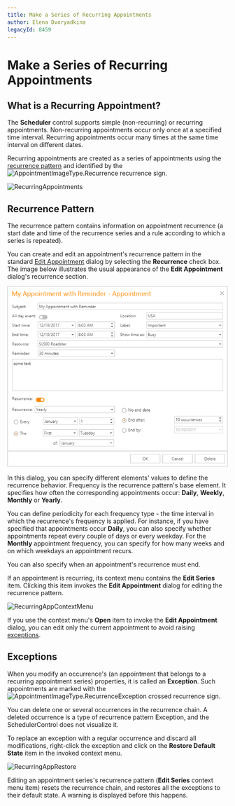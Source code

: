 ```yaml
---
title: Make a Series of Recurring Appointments
author: Elena Dvoryadkina
legacyId: 8459
---
```

# Make a Series of Recurring Appointments
## What is a Recurring Appointment?
The **Scheduler** control supports simple (non-recurring) or recurring appointments. Non-recurring appointments occur only once at a specified time interval. Recurring appointments occur many times at the same time interval on different dates.

Recurring appointments are created as a series of appointments using the [recurrence pattern](#recurrencepattern) and identified by the ![AppointmentImageType.Recurrence](../../../images/img4572.png) recurrence sign.

![RecurringAppointments](../../../images/img12067.png)

## <a name="recurrencepattern"/>Recurrence Pattern
The recurrence pattern contains information on appointment recurrence (a start date and time of the recurrence series and a rule according to which a series is repeated).

You can create and edit an appointment's recurrence pattern in the standard [Edit Appointment](edit-an-appointment.md) dialog by selecting the **Recurrence** check box. The image below illustrates the usual appearance of the **Edit Appointment** dialog's recurrence section.

![EditAppRecurrence](../../../images/app-reminders.png)

In this dialog, you can specify different elements' values to define the recurrence behavior. Frequency is the recurrence pattern's base element. It specifies how often the corresponding appointments occur: **Daily**, **Weekly**, **Monthly** or **Yearly**.

You can define periodicity for each frequency type - the time interval in which the recurrence's frequency is applied. For instance, if you have specified that appointments occur **Daily**, you can also specify whether appointments repeat every couple of days or every weekday. For the **Monthly** appointment frequency, you can specify for how many weeks and on which weekdays an appointment recurs.

You can also specify when an appointment's recurrence must end.

If an appointment is recurring, its context menu contains the **Edit Series** item. Clicking this item invokes the **Edit Appointment** dialog for editing the recurrence pattern.

![RecurringAppContextMenu](../../../images/img12068.png)

If you use the context menu's **Open** item to invoke the **Edit Appointment** dialog, you can edit only the current appointment to avoid raising [exceptions](#exceptions).

## <a name="exceptions"/>Exceptions
When you modify an occurrence's (an appointment that belongs to a recurring appointment series) properties, it is called an **Exception**. Such appointments are marked with the ![AppointmentImageType.RecurrenceException](../../../images/img4573.png) crossed recurrence sign.

You can delete one or several  occurrences in the recurrence chain. A deleted occurrence is a type of recurrence pattern Exception, and the SchedulerControl does not visualize it.

To replace an exception with a regular occurrence and discard all modifications, right-click the exception and click on the **Restore Default State** item in the invoked context menu.

![RecurringAppRestore](../../../images/img12071.png)

Editing an appointment series's recurrence pattern (**Edit Series** context menu item) resets the recurrence chain, and restores all the exceptions to their default state. A warning is displayed before this happens.
